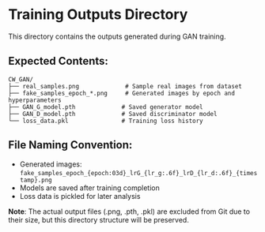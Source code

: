 # Training Outputs Directory

This directory contains the outputs generated during GAN training.

## Expected Contents:
```
CW_GAN/
├── real_samples.png             # Sample real images from dataset
├── fake_samples_epoch_*.png     # Generated images by epoch and hyperparameters
├── GAN_G_model.pth             # Saved generator model
├── GAN_D_model.pth             # Saved discriminator model
└── loss_data.pkl               # Training loss history
```

## File Naming Convention:
- Generated images: `fake_samples_epoch_{epoch:03d}_lrG_{lr_g:.6f}_lrD_{lr_d:.6f}_{timestamp}.png`
- Models are saved after training completion
- Loss data is pickled for later analysis

**Note**: The actual output files (.png, .pth, .pkl) are excluded from Git due to their size, but this directory structure will be preserved.
